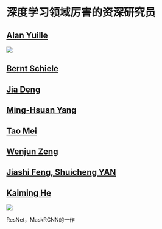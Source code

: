 # 深度学习领域厉害的资深研究员
## [Alan Yuille](https://ccvl.jhu.edu/publication/)

![](http://www.cs.jhu.edu/~ayuille/images/alan.jpg)

## [Bernt Schiele](https://www.mpi-inf.mpg.de/departments/computer-vision-and-machine-learning/publications/)

## [Jia Deng](https://pvl.cs.princeton.edu/research.html)

## [Ming-Hsuan Yang](http://faculty.ucmerced.edu/mhyang/)

## [Tao Mei](https://taomei.me/)

## [Wenjun Zeng](https://www.microsoft.com/en-us/research/people/wezeng/)

## [Jiashi Feng, Shuicheng YAN](http://www.lv-nus.org/)

## [Kaiming He](http://kaiminghe.com/)

![](http://kaiminghe.com/img/me.jpg)

ResNet，MaskRCNN的一作